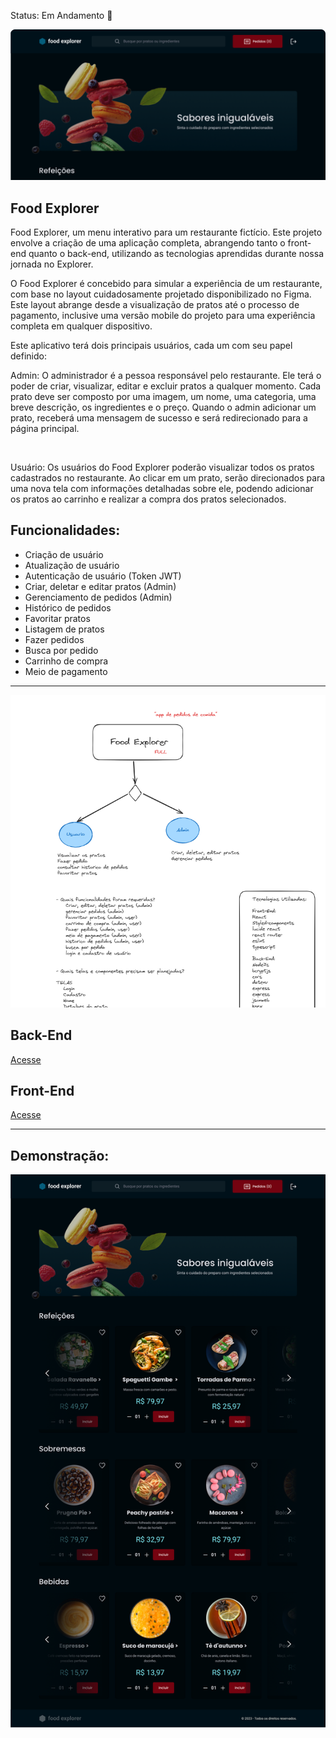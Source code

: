 Status: Em Andamento 🚧

<img src="./.github/foodexplorer.png">

## Food Explorer

Food Explorer, um menu interativo para um restaurante fictício. Este projeto envolve a criação de uma aplicação completa, abrangendo tanto o front-end quanto o back-end, utilizando as tecnologias aprendidas durante nossa jornada no Explorer.

O Food Explorer é concebido para simular a experiência de um restaurante, com base no layout cuidadosamente projetado disponibilizado no Figma. Este layout abrange desde a visualização de pratos até o processo de pagamento, inclusive uma versão mobile do projeto para uma experiência completa em qualquer dispositivo.

Este aplicativo terá dois principais usuários, cada um com seu papel definido:

Admin: O administrador é a pessoa responsável pelo restaurante. Ele terá o poder de criar, visualizar, editar e excluir pratos a qualquer momento. Cada prato deve ser composto por uma imagem, um nome, uma categoria, uma breve descrição, os ingredientes e o preço. Quando o admin adicionar um prato, receberá uma mensagem de sucesso e será redirecionado para a página principal.

<br/>

Usuário: Os usuários do Food Explorer poderão visualizar todos os pratos cadastrados no restaurante. Ao clicar em um prato, serão direcionados para uma nova tela com informações detalhadas sobre ele, podendo adicionar os pratos ao carrinho e realizar a compra dos pratos selecionados.

## Funcionalidades:

- Criação de usuário
- Atualização de usuário
- Autenticação de usuário (Token JWT)
- Criar, deletar e editar pratos (Admin)
- Gerenciamento de pedidos (Admin)
- Histórico de pedidos 
- Favoritar pratos
- Listagem de pratos
- Fazer pedidos 
- Busca por pedido
- Carrinho de compra
- Meio de pagamento

<hr/>

<img src="./.github/tl.png">

## Back-End

<a href="#">Acesse</a>

## Front-End

<a href="#">Acesse</a>

<hr/>

## Demonstração:

<img src="./.github/Home.png">